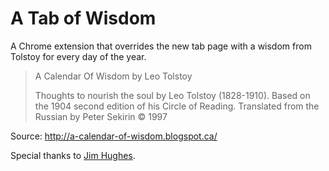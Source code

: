 # A Tab of Wisdom

A Chrome extension that overrides the new tab page with a wisdom from Tolstoy for every day of the year.

> A Calendar Of Wisdom by Leo Tolstoy
>
> Thoughts to nourish the soul by Leo Tolstoy (1828-1910). Based on the 1904 second edition of his Circle of Reading. Translated from the Russian by Peter Sekirin © 1997

Source: http://a-calendar-of-wisdom.blogspot.ca/

Special thanks to [Jim Hughes](https://plus.google.com/117341913726104111381).
